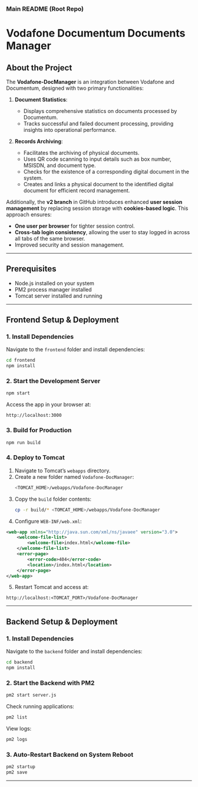 ### Main README (Root Repo)

# Vodafone Documentum Documents Manager

## About the Project

The **Vodafone-DocManager** is an integration between Vodafone and Documentum, designed with two primary functionalities:

1. **Document Statistics**:
   - Displays comprehensive statistics on documents processed by Documentum.
   - Tracks successful and failed document processing, providing insights into operational performance.

2. **Records Archiving**:
   - Facilitates the archiving of physical documents.
   - Uses QR code scanning to input details such as box number, MSISDN, and document type.
   - Checks for the existence of a corresponding digital document in the system.
   - Creates and links a physical document to the identified digital document for efficient record management.

Additionally, the **v2 branch** in GitHub introduces enhanced **user session management** by replacing session storage with **cookies-based logic**. This approach ensures:

- **One user per browser** for tighter session control.
- **Cross-tab login consistency**, allowing the user to stay logged in across all tabs of the same browser.
- Improved security and session management.

---

## Prerequisites

- Node.js installed on your system
- PM2 process manager installed
- Tomcat server installed and running

---

## Frontend Setup & Deployment

### 1. Install Dependencies

Navigate to the `frontend` folder and install dependencies:

```bash
cd frontend
npm install
```

### 2. Start the Development Server

```bash
npm start
```

Access the app in your browser at:
```
http://localhost:3000
```

### 3. Build for Production

```bash
npm run build
```

### 4. Deploy to Tomcat

1. Navigate to Tomcat’s `webapps` directory.
2. Create a new folder named `Vodafone-DocManager`:
   ```bash
   <TOMCAT_HOME>/webapps/Vodafone-DocManager
   ```
3. Copy the `build` folder contents:
   ```bash
   cp -r build/* <TOMCAT_HOME>/webapps/Vodafone-DocManager
   ```
4. Configure `WEB-INF/web.xml`:

```xml
<web-app xmlns="http://java.sun.com/xml/ns/javaee" version="3.0">
    <welcome-file-list>
        <welcome-file>index.html</welcome-file>
    </welcome-file-list>
    <error-page>
        <error-code>404</error-code>
        <location>/index.html</location>
    </error-page>
</web-app>
```

5. Restart Tomcat and access at:
```
http://localhost:<TOMCAT_PORT>/Vodafone-DocManager
```

---

## Backend Setup & Deployment

### 1. Install Dependencies

Navigate to the `backend` folder and install dependencies:

```bash
cd backend
npm install
```

### 2. Start the Backend with PM2

```bash
pm2 start server.js
```

Check running applications:
```sh
pm2 list
```

View logs:
```sh
pm2 logs
```

### 3. Auto-Restart Backend on System Reboot

```sh
pm2 startup
pm2 save
```

---


